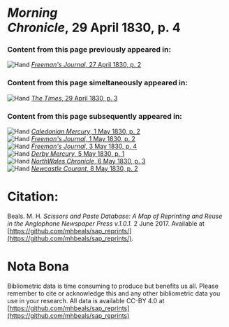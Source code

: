 # *Morning Chronicle*, 29 April 1830, p. 4  
  
### Content from this page previously appeared in:  
![Hand](http://scissorsandpaste.net/wp-content/uploads/2017/06/smallhandpointer.png) [*Freeman's Journal*, 27 April 1830, p. 2](https://mhbeals.github.io/sap_html/Freeman's-Journal/Freeman's-Journal-27-April-1830-p-2)  
  
### Content from this page simeltaneously appeared in:  
![Hand](http://scissorsandpaste.net/wp-content/uploads/2017/06/smallhandpointer.png) [*The Times*, 29 April 1830, p. 3](https://mhbeals.github.io/sap_html/The-Times/The-Times-29-April-1830-p-3)  
  
### Content from this page subsequently appeared in:  
![Hand](http://scissorsandpaste.net/wp-content/uploads/2017/06/smallhandpointer.png) [*Caledonian Mercury*, 1 May 1830, p. 2](https://mhbeals.github.io/sap_html/Caledonian-Mercury/Caledonian-Mercury-1-May-1830-p-2)  
![Hand](http://scissorsandpaste.net/wp-content/uploads/2017/06/smallhandpointer.png) [*Freeman's Journal*, 1 May 1830, p. 2](https://mhbeals.github.io/sap_html/Freeman's-Journal/Freeman's-Journal-1-May-1830-p-2)  
![Hand](http://scissorsandpaste.net/wp-content/uploads/2017/06/smallhandpointer.png) [*Freeman's Journal*, 3 May 1830, p. 4](https://mhbeals.github.io/sap_html/Freeman's-Journal/Freeman's-Journal-3-May-1830-p-4)  
![Hand](http://scissorsandpaste.net/wp-content/uploads/2017/06/smallhandpointer.png) [*Derby Mercury*, 5 May 1830, p. 1](https://mhbeals.github.io/sap_html/Derby-Mercury/Derby-Mercury-5-May-1830-p-1)  
![Hand](http://scissorsandpaste.net/wp-content/uploads/2017/06/smallhandpointer.png) [*NorthWales Chronicle*, 6 May 1830, p. 3](https://mhbeals.github.io/sap_html/NorthWales-Chronicle/NorthWales-Chronicle-6-May-1830-p-3)  
![Hand](http://scissorsandpaste.net/wp-content/uploads/2017/06/smallhandpointer.png) [*Newcastle Courant*, 8 May 1830, p. 2](https://mhbeals.github.io/sap_html/Newcastle-Courant/Newcastle-Courant-8-May-1830-p-2)  


# Citation: 

Beals. M. H. *Scissors and Paste Database: A Map of Reprinting and Reuse in the Anglophone Newspaper Press v.1.0.1.* 2 June 2017. Available at [https://github.com/mhbeals/sap_reprints/](https://github.com/mhbeals/sap_reprints/). 

# Nota Bona

Bibliometric data is time consuming to produce but benefits us all. Please remember to cite or acknowledge this and any other bibliometric data you use in your research. All data is available CC-BY 4.0 at [https://github.com/mhbeals/sap_reprints](https://github.com/mhbeals/sap_reprints)